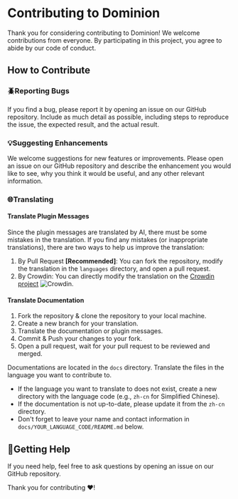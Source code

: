 # Contributing to Dominion

Thank you for considering contributing to Dominion! We welcome contributions from everyone. By participating in this
project, you agree to abide by our code of conduct.

## How to Contribute

### 🪲Reporting Bugs

If you find a bug, please report it by opening an issue on our GitHub repository. Include as much detail as possible,
including steps to reproduce the issue, the expected result, and the actual result.

### 💡Suggesting Enhancements

We welcome suggestions for new features or improvements. Please open an issue on our GitHub repository and describe the
enhancement you would like to see, why you think it would be useful, and any other relevant information.

### 🌐Translating

#### **Translate Plugin Messages**

Since the plugin messages are translated by AI, there must be some mistakes in the translation. If you find any mistakes
(or inappropriate translations), there are two ways to help us improve the translation:

1. By Pull Request **[Recommended]**:
You can fork the repository, modify the translation in the `languages` directory, and open a pull request.
2. By Crowdin: You can directly modify the translation on the [Crowdin project](https://crowdin.com/project/dominion) ![Crowdin](https://badges.crowdin.net/dominion/localized.svg).


#### **Translate Documentation**

1. Fork the repository & clone the repository to your local machine.
2. Create a new branch for your translation.
3. Translate the documentation or plugin messages.
4. Commit & Push your changes to your fork.
5. Open a pull request, wait for your pull request to be reviewed and merged.

Documentations are located in the `docs` directory. Translate the files in the language you want to contribute to.

- If the language you want to translate to does not exist, create a new directory with the language code (e.g., `zh-cn`
  for Simplified Chinese).
- If the documentation is not up-to-date, please update it from the `zh-cn` directory.
- Don't forget to leave your name and contact information in `docs/YOUR_LANGUAGE_CODE/README.md` below.

## 🫴Getting Help

If you need help, feel free to ask questions by opening an issue on our GitHub repository.

Thank you for contributing ❤!
